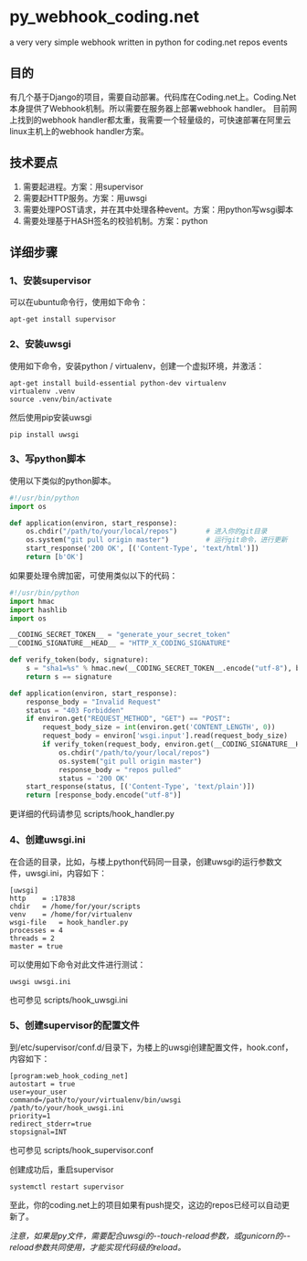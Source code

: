 # py_webhook_coding.net
a very very simple webhook written in python for coding.net repos events

## 目的
有几个基于Django的项目，需要自动部署。代码库在Coding.net上。Coding.Net本身提供了Webhook机制。所以需要在服务器上部署webhook handler。
目前网上找到的webhook handler都太重，我需要一个轻量级的，可快速部署在阿里云linux主机上的webhook handler方案。

## 技术要点

1. 需要起进程。方案：用supervisor
2. 需要起HTTP服务。方案：用uwsgi
3. 需要处理POST请求，并在其中处理各种event。方案：用python写wsgi脚本
4. 需要处理基于HASH签名的校验机制。方案：python

## 详细步骤

### 1、安装supervisor

可以在ubuntu命令行，使用如下命令：

    apt-get install supervisor
    
### 2、安装uwsgi

使用如下命令，安装python / virtualenv，创建一个虚拟环境，并激活：

    apt-get install build-essential python-dev virtualenv
    virtualenv .venv
    source .venv/bin/activate
    
然后使用pip安装uwsgi

    pip install uwsgi

### 3、写python脚本

使用以下类似的python脚本。

```python
#!/usr/bin/python
import os

def application(environ, start_response):
    os.chdir("/path/to/your/local/repos")       # 进入你的git目录
    os.system("git pull origin master")         # 运行git命令，进行更新
    start_response('200 OK', [('Content-Type', 'text/html')])
    return [b'OK']

```

如果要处理令牌加密，可使用类似以下的代码：

```python
#!/usr/bin/python
import hmac
import hashlib
import os

__CODING_SECRET_TOKEN__ = "generate_your_secret_token"
__CODING_SIGNATURE__HEAD__ = "HTTP_X_CODING_SIGNATURE"

def verify_token(body, signature):
    s = "sha1=%s" % hmac.new(__CODING_SECRET_TOKEN__.encode("utf-8"), body, digestmod=hashlib.sha1).hexdigest()
    return s == signature

def application(environ, start_response):
    response_body = "Invalid Request"
    status = "403 Forbidden"
    if environ.get("REQUEST_METHOD", "GET") == "POST":
        request_body_size = int(environ.get('CONTENT_LENGTH', 0))
        request_body = environ['wsgi.input'].read(request_body_size)
        if verify_token(request_body, environ.get(__CODING_SIGNATURE__HEAD__, None)):
            os.chdir("/path/to/your/local/repos")
            os.system("git pull origin master")
            response_body = "repos pulled"
            status = '200 OK'
    start_response(status, [('Content-Type', 'text/plain')])
    return [response_body.encode("utf-8")]

```

更详细的代码请参见 scripts/hook_handler.py

### 4、创建uwsgi.ini

在合适的目录，比如，与楼上python代码同一目录，创建uwsgi的运行参数文件，uwsgi.ini，内容如下：

    [uwsgi]
    http    = :17838
    chdir   = /home/for/your/scripts
    venv    = /home/for/virtualenv
    wsgi-file   = hook_handler.py
    processes = 4
    threads = 2
    master = true

可以使用如下命令对此文件进行测试：

    uwsgi uwsgi.ini

也可参见 scripts/hook_uwsgi.ini

### 5、创建supervisor的配置文件

到/etc/supervisor/conf.d/目录下，为楼上的uwsgi创建配置文件，hook.conf，内容如下：

    [program:web_hook_coding_net]
    autostart = true
    user=your_user
    command=/path/to/your/virtualenv/bin/uwsgi /path/to/your/hook_uwsgi.ini
    priority=1
    redirect_stderr=true
    stopsignal=INT

也可参见 scripts/hook_supervisor.conf

创建成功后，重启supervisor

    systemctl restart supervisor

至此，你的coding.net上的项目如果有push提交，这边的repos已经可以自动更新了。

*注意，如果是py文件，需要配合uwsgi的--touch-reload参数，或gunicorn的--reload参数共同使用，才能实现代码级的reload。*
